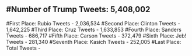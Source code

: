 #Number of Trump Tweets: 5,408,002
---
#First Place: Rubio Tweets - 2,036,534
#Second Place: Clinton Tweets - 1,642,225
#Third Place: Cruz Tweets - 1,633,853
#Fourth Place: Sanders Tweets - 686,717
#Fifth Place: Carson Tweets - 372,479
#Sixth Place: Jeb! Tweets - 281,340
#Seventh Place: Kasich Tweets - 252,005
#Last Place: Total Tweets -  
